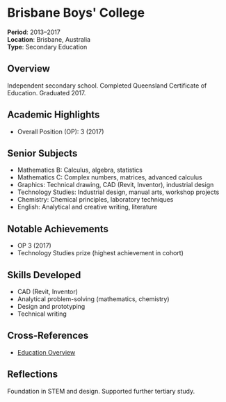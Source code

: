 # Brisbane Boys' College

**Period**: 2013–2017  
**Location**: Brisbane, Australia  
**Type**: Secondary Education

## Overview
Independent secondary school. Completed Queensland Certificate of Education. Graduated 2017.

## Academic Highlights
- Overall Position (OP): 3 (2017)

## Senior Subjects
- Mathematics B: Calculus, algebra, statistics
- Mathematics C: Complex numbers, matrices, advanced calculus
- Graphics: Technical drawing, CAD (Revit, Inventor), industrial design
- Technology Studies: Industrial design, manual arts, workshop projects
- Chemistry: Chemical principles, laboratory techniques
- English: Analytical and creative writing, literature

## Notable Achievements
- OP 3 (2017)
- Technology Studies prize (highest achievement in cohort)

## Skills Developed
- CAD (Revit, Inventor)
- Analytical problem-solving (mathematics, chemistry)
- Design and prototyping
- Technical writing

## Cross-References
- [Education Overview](mdc:education/index.md)

## Reflections
Foundation in STEM and design. Supported further tertiary study. 